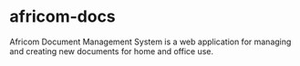 # africom-docs
Africom Document Management System is a web application for managing and creating new documents for home and office use. 
